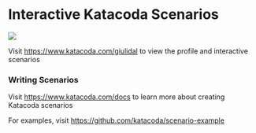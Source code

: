 # Interactive Katacoda Scenarios

[![](http://shields.katacoda.com/katacoda/giulidal/count.svg)](https://www.katacoda.com/giulidal "Get your profile on Katacoda.com")

Visit https://www.katacoda.com/giulidal to view the profile and interactive scenarios

### Writing Scenarios
Visit https://www.katacoda.com/docs to learn more about creating Katacoda scenarios

For examples, visit https://github.com/katacoda/scenario-example
